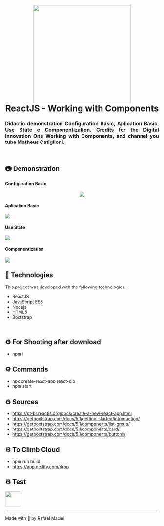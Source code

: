 <h1 align="center">
  <img alt="" title="ReactJS_Components" src=".github/demostration_aplication_0.gif" width="320px" />
  <br>
  ReactJS - Working with Components
</h1>

<h3 align="justify">
Didactic demonstration Configuration Basic, Aplication Basic, Use State e Componentization. Credits for the Digital Innovation One Working with Components, and channel you tube Matheus Catiglioni.
</h3>

<br>

## 📷 Demonstration

<div align="center" >
<h4 align="left"> Configuration Basic </h4>
  <img src=".github/demostration_aplication_1.gif">
</div>
<h4 align="left"> Aplication Basic </h4>
  <img src=".github/demostration_aplication_2.gif">
</div>
<h4 align="left"> Use State </h4>
  <img src=".github/demostration_aplication_3.gif">
</div>
<h4 align="left"> Componentization </h4>
  <img src=".github/demostration_aplication_4.gif">
</div>

<br>

## 🚀 Technologies

This project was developed with the following technologies:

- ReactJS
- JavaScript ES6
- Nodejs
- HTML5
- Bootstrap

<br>

## ⚙ For Shooting after download
- npm i

## ⚙ Commands
- npx create-react-app react-dio
- npm start

## ⚙ Sources
- https://pt-br.reactjs.org/docs/create-a-new-react-app.html
- https://getbootstrap.com/docs/5.1/getting-started/introduction/
- https://getbootstrap.com/docs/5.1/components/list-group/
- https://getbootstrap.com/docs/5.1/components/card/
- https://getbootstrap.com/docs/5.1/components/buttons/

## ⚙ To Climb Cloud
- npm run build
- https://app.netlify.com/drop


## ⚙ Test
<a href="https://reactjs-working-with-components.netlify.app/" target="_blank">
    <img alt="" title="snake pink game" src=".github/jogar.svg" width="50px" /> 
  </a>

<br>

---

Made with 💜 by Rafael Maciel
